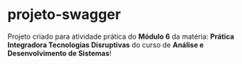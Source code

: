 # projeto-swagger

Projeto criado para atividade prática do **Módulo 6** da matéria: **Prática Integradora Tecnologias Disruptivas**
do curso de **Análise e Desenvolvimento de Sistemas**!